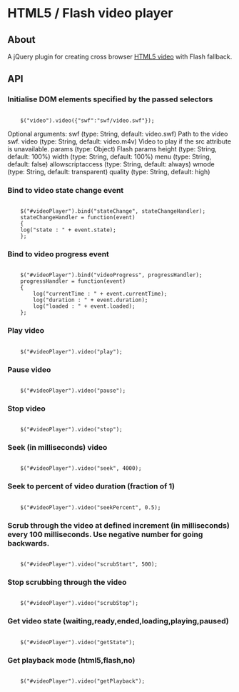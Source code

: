 HTML5 / Flash video player
==========================

About
-----

A jQuery plugin for creating cross browser [HTML5 video](http://www.whatwg.org/specs/web-apps/current-work/multipage/video.html) with Flash fallback.

API
---

### Initialise DOM elements specified by the passed selectors

<code>
    $("video").video({"swf":"swf/video.swf"});
</code>

Optional arguments:
swf (type: String, default: video.swf) Path to the video swf. 
video (type: String, default: video.m4v) Video to play if the src attribute is unavailable. 
params (type: Object) Flash params
	height (type: String, default: 100%)
	width (type: String, default: 100%)
	menu (type: String, default: false)
	allowscriptaccess (type: String, default: always)
	wmode (type: String, default: transparent)
	quality (type: String, default: high)

### Bind to video state change event

<code>
    $("#videoPlayer").bind("stateChange", stateChangeHandler);
    stateChangeHandler = function(event)
    {
	log("state : " + event.state);
    };
</code>

### Bind to video progress event

<code>
    $("#videoPlayer").bind("videoProgress", progressHandler);
    progressHandler = function(event)
    {
    	log("currentTime : " + event.currentTime);
    	log("duration : " + event.duration);
    	log("loaded : " + event.loaded);
    };
</code>

### Play video

<code>
    $("#videoPlayer").video("play");
</code>

### Pause video

<code>
    $("#videoPlayer").video("pause");
</code>

### Stop video

<code>
    $("#videoPlayer").video("stop");
</code>

### Seek (in milliseconds) video

<code>
    $("#videoPlayer").video("seek", 4000);
</code>

### Seek to percent of video duration (fraction of 1)

<code>
    $("#videoPlayer").video("seekPercent", 0.5);
</code>

### Scrub through the video at defined increment (in milliseconds) every 100 milliseconds. Use negative number for going backwards.

<code>
    $("#videoPlayer").video("scrubStart", 500);
</code>

### Stop scrubbing through the video

<code>
    $("#videoPlayer").video("scrubStop");
</code>

### Get video state (waiting,ready,ended,loading,playing,paused)

<code>
    $("#videoPlayer").video("getState");
</code>

### Get playback mode (html5,flash,no)

<code>
    $("#videoPlayer").video("getPlayback");
</code>
